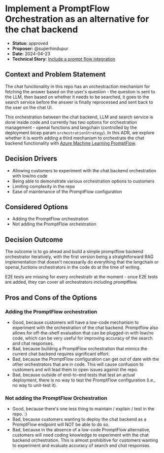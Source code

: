 # Implement a PromptFlow Orchestration as an alternative for the chat backend

* **Status:** approved
* **Proposer:** @superhindupur
* **Date:** 2024-04-23
* **Technical Story:** [Include a prompt flow integration](https://github.com/szenatti/chat-with-your-data-solution-accelerator/issues/406)

## Context and Problem Statement

The chat functionality in this repo has an orchestraction mechanism for fetching the answer based on the user's question - the question is sent to the LLM, then based on whether it needs to be searched, it goes to the search service before the answer is finally reprocessed and sent back to the user on the chat UI.

This orchestration between the chat backend, LLM and search service is done inside code and currently has two options for orchestration management - openai functions and langchain (controlled by the deployment bicep param `orchestrationStrategy`). In this ADR, we explore whether it is worth adding a third mechanism to orchestrate the chat backend functionality with [Azure Machine Learning PromptFlow](https://learn.microsoft.com/en-us/azure/machine-learning/prompt-flow/overview-what-is-prompt-flow?view=azureml-api-2).

## Decision Drivers

* Allowing customers to experiment with the chat backend orchestration with low/no code
* Being able to demonstrate various orchestration options to customers
* Limiting complexity in the repo
* Ease of maintenance of the PromptFlow configuration

## Considered Options

* Adding the PromptFlow orchestration
* Not adding the PromptFlow orchestration

## Decision Outcome
The outcome is to go ahead and build a simple promptflow backend orchestrator iteratively, with the first version being a straightforward RAG implementation that doesn't necessarily do everything that the langchain or openai_fuctions orchestrators in the code do at the time of writing.

E2E tests are missing for every orchestratir at the moment - once E2E tests are added, they can cover all orchestrators including promptflow.


## Pros and Cons of the Options

### Adding the PromptFlow orchestration
* Good, because customers will have a low-code mechanism to experiment with the orchestration of the chat backend. Promptflow also allows for off-the-shelf evaluation that can be plugged-in with low/no code, which can be very useful for improving accuracy of the search and chat responses.
* Bad, because building a PromptFlow orchestration that mimics the current chat backend requires significant effort.
* Bad, because the PromptFlow configuration can get out of date with the other orchestrators that are in code. This will cause confusion to customers and will lead them to open issues against the repo.
* Bad, because outside of end-to-end tests that test an actual deployment, there is no way to test the PromptFlow configuration (i.e., no way to unit-test it).


### Not adding the PromptFlow Orchestration
* Good, because there's one less thing to maintain / explain / test in the repo. :)
* Bad, because customers wanting to deploy the chat backend as a PromptFlow endpoint will NOT be able to do so.
* Bad, because in the absence of a low-code PromptFlow alternative, customers will need coding knowledge to experiment with the chat backend orchestration. This is almost prohibitive for customers wanting to experiment and evaluate accuracy of search and chat responses.
